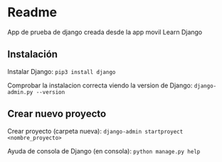 # Readme

App de prueba de django creada desde la app movil Learn Django

## Instalación

Instalar Django: `pip3 install django`

Comprobar la instalacion correcta viendo la version de Django: `django-admin.py --version`

## Crear nuevo proyecto

Crear proyecto (carpeta nueva): `django-admin startproyect <nombre_proyecto>`

Ayuda de consola de Django (en consola): `python manage.py help`

